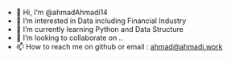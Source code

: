 - 👋 Hi, I’m @ahmadAhmadi14
- 👀 I’m interested in Data including Financial Industry
- 🌱 I’m currently learning Python and Data Structure
- 💞️ I’m looking to collaborate on ..
- 📫 How to reach me on github or email : ahmad@ahmadi.work

<!---
ahmadAhmadi14/ahmadAhmadi14 is a ✨ special ✨ repository because its `README.md` (this file) appears on your GitHub profile.
You can click the Preview link to take a look at your changes.
--->

